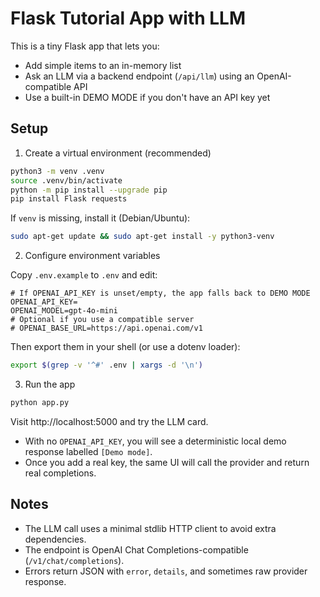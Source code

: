 # Flask Tutorial App with LLM

This is a tiny Flask app that lets you:
- Add simple items to an in-memory list
- Ask an LLM via a backend endpoint (`/api/llm`) using an OpenAI-compatible API
- Use a built-in DEMO MODE if you don't have an API key yet

## Setup

1) Create a virtual environment (recommended)

```bash
python3 -m venv .venv
source .venv/bin/activate
python -m pip install --upgrade pip
pip install Flask requests
```

If `venv` is missing, install it (Debian/Ubuntu):
```bash
sudo apt-get update && sudo apt-get install -y python3-venv
```

2) Configure environment variables

Copy `.env.example` to `.env` and edit:
```
# If OPENAI_API_KEY is unset/empty, the app falls back to DEMO MODE
OPENAI_API_KEY=
OPENAI_MODEL=gpt-4o-mini
# Optional if you use a compatible server
# OPENAI_BASE_URL=https://api.openai.com/v1
```
Then export them in your shell (or use a dotenv loader):
```bash
export $(grep -v '^#' .env | xargs -d '\n')
```

3) Run the app

```bash
python app.py
```

Visit http://localhost:5000 and try the LLM card.
- With no `OPENAI_API_KEY`, you will see a deterministic local demo response labelled `[Demo mode]`.
- Once you add a real key, the same UI will call the provider and return real completions.

## Notes
- The LLM call uses a minimal stdlib HTTP client to avoid extra dependencies.
- The endpoint is OpenAI Chat Completions-compatible (`/v1/chat/completions`).
- Errors return JSON with `error`, `details`, and sometimes raw provider response.